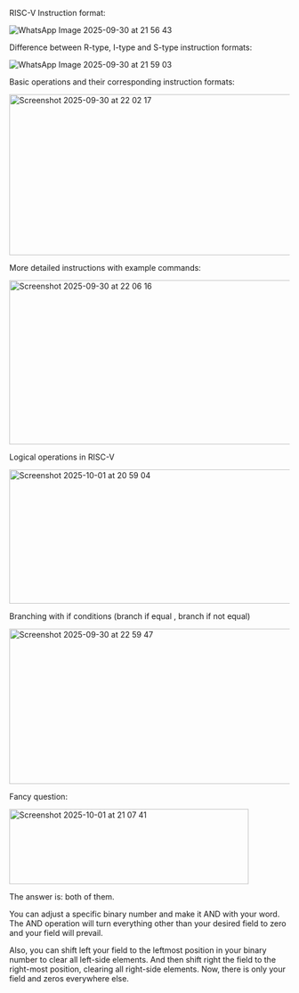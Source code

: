 RISC-V Instruction format:

![WhatsApp Image 2025-09-30 at 21 56 43](https://github.com/user-attachments/assets/d03b08be-4ad4-4dc7-a330-2fe60e6cd782)

Difference between R-type, I-type and S-type instruction formats:

![WhatsApp Image 2025-09-30 at 21 59 03](https://github.com/user-attachments/assets/e02b662a-5d6b-446b-bae6-2595da63b709)

Basic operations and their corresponding instruction formats:

<img width="738" height="289" alt="Screenshot 2025-09-30 at 22 02 17" src="https://github.com/user-attachments/assets/3bfd22d7-7549-4554-bb08-4494ef4e76d9" />

More detailed instructions with example commands:

<img width="774" height="295" alt="Screenshot 2025-09-30 at 22 06 16" src="https://github.com/user-attachments/assets/f70f2b63-4ffc-4c3e-9558-14d85eaf1031" />

Logical operations in RISC-V

<img width="721" height="241" alt="Screenshot 2025-10-01 at 20 59 04" src="https://github.com/user-attachments/assets/aea6589a-b852-4ce4-8343-5d36b16c6dce" />

Branching with if conditions (branch if equal , branch if not equal)

<img width="731" height="279" alt="Screenshot 2025-09-30 at 22 59 47" src="https://github.com/user-attachments/assets/d9cee3f2-f4f1-4d6c-8e3c-885f0f68edda" />

Fancy question:

<img width="430" height="135" alt="Screenshot 2025-10-01 at 21 07 41" src="https://github.com/user-attachments/assets/6fe47723-2da1-4675-93c3-16c42752c9b3" />

The answer is: both of them.

You can adjust a specific binary number and make it AND with your word. The AND operation will turn everything other than your desired field to zero and your field will prevail.

Also, you can shift left your field to the leftmost position in your binary number to clear all left-side elements. And then shift right the field to the right-most position, clearing all right-side elements. Now, there is only your field and zeros everywhere else.
